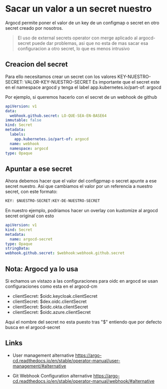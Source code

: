 # Sacar un valor a un secret nuestro

Argocd permite poner el valor de un key de un configmap o secret en otro secret creado por nosotros.

> El uso de external secrets operator con merge aplicado al argocd-secret puede dar problemas, asi que no esta de mas sacar esa configuracion a otro secret, lo que es menos intrusivo

## Creacion del secret

Para ello necesitamos crear un secret con los valores KEY-NUESTRO-SECRET: VALOR-KEY-NUESTRO-SECRET
Es importante que el secret este en el namespace argocd y tenga el label app.kubernetes.io/part-of: argocd

Por ejemplo, si queremos hacerlo con el secret de un webhook de github

```yaml
apiVersion: v1
data:
  webhook.github.secret: LO-QUE-SEA-EN-BASE64
immutable: false
kind: Secret
metadata:
  labels:
    app.kubernetes.io/part-of: argocd
  name: webhook
  namespace: argocd
type: Opaque
```

## Apuntar a ese secret

Ahora debemos hacer que el valor del configpmap o secret apunte a ese secret nuestro. Asi que cambiamos el valor por un referencia a nuestro secret, con este formato:

```txt
KEY: $NUESTRO-SECRET:KEY-DE-NUESTRO-SECRET
```

En nuestro ejemplo, podriamos hacer un overlay con kustomize al argocd secret original con esto

```yaml
apiVersion: v1
kind: Secret
metadata:
  name: argocd-secret
type: Opaque
stringData:
webhook.github.secret: $webhook:webhook.github.secret
```

## Nota: Argocd ya lo usa

Si echamos un vistazo a las configuraciones para oidc en argocd se usan configuraciones como esta en el argocd-cm

- clientSecret: $oidc.keycloak.clientSecret
- clientSecret: $dex.oidc.clientSecret
- clientSecret: $oidc.okta.clientSecret
- clientSecret: $oidc.azure.clientSecret

Aqui el nombre del secret no esta puesto tras "$" entiendo que por defecto busca en el argocd-secret

## Links

- User management alternative
<https://argo-cd.readthedocs.io/en/stable/operator-manual/user-management/#alternative>

- Git Webhook Configuration alternative
<https://argo-cd.readthedocs.io/en/stable/operator-manual/webhook/#alternative>

